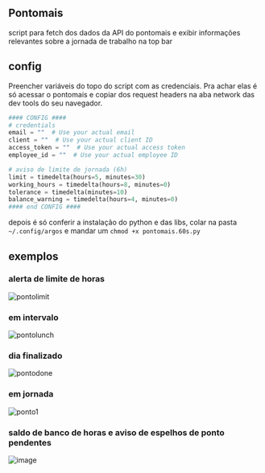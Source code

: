 ## Pontomais
script para fetch dos dados da API do pontomais e exibir informações relevantes sobre a jornada de trabalho na top bar

## config
Preencher variáveis do topo do script com as credenciais. Pra achar elas é só acessar o pontomais e copiar dos request headers na aba network das dev tools do seu navegador.
```python
#### CONFIG ####
# credentials
email = ""  # Use your actual email
client = ""  # Use your actual client ID
access_token = ""  # Use your actual access token
employee_id = ""  # Use your actual employee ID

# aviso de limite de jornada (6h)
limit = timedelta(hours=5, minutes=30)
working_hours = timedelta(hours=8, minutes=0)
tolerance = timedelta(minutes=10)
balance_warning = timedelta(hours=4, minutes=0)
#### end CONFIG ####
```

depois é só conferir a instalação do python e das libs, colar na pasta `~/.config/argos` e mandar um `chmod +x pontomais.60s.py`


## exemplos
### alerta de limite de horas
![pontolimit](https://github.com/fm4teus/argos-scripts/assets/55215503/55d00b05-725b-4559-94c9-67e0587757b8)
### em intervalo
![pontolunch](https://github.com/fm4teus/argos-scripts/assets/55215503/817925fb-c226-480a-aad7-7b9e5978bab8)
### dia finalizado
![pontodone](https://github.com/fm4teus/argos-scripts/assets/55215503/0f32b601-1e44-4257-bf7c-ce2947c5c1ca)
### em jornada
![ponto1](https://github.com/fm4teus/argos-scripts/assets/55215503/2f54530f-83af-4e19-897e-3c2becd97f3e)
### saldo de banco de horas e aviso de espelhos de ponto pendentes
![image](https://github.com/user-attachments/assets/31fd8ba3-55f0-4afe-9817-5246f8d05703)

